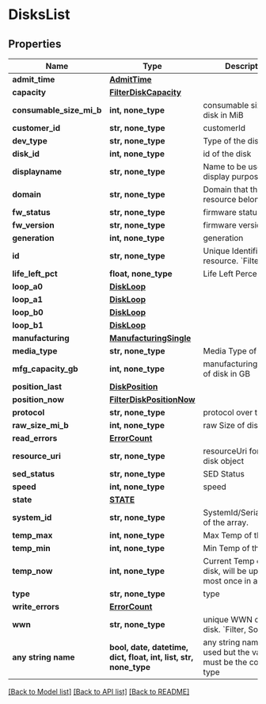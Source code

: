 # DisksList


## Properties
Name | Type | Description | Notes
------------ | ------------- | ------------- | -------------
**admit_time** | [**AdmitTime**](AdmitTime.md) |  | [optional] 
**capacity** | [**FilterDiskCapacity**](FilterDiskCapacity.md) |  | [optional] 
**consumable_size_mi_b** | **int, none_type** | consumable size of disk in MiB | [optional] 
**customer_id** | **str, none_type** | customerId | [optional] 
**dev_type** | **str, none_type** | Type of the disk. | [optional] 
**disk_id** | **int, none_type** | id of the disk | [optional] 
**displayname** | **str, none_type** | Name to be used for display purposes | [optional] 
**domain** | **str, none_type** | Domain that the resource belongs to | [optional] 
**fw_status** | **str, none_type** | firmware status | [optional] 
**fw_version** | **str, none_type** | firmware version | [optional] 
**generation** | **int, none_type** | generation | [optional] 
**id** | **str, none_type** | Unique Identifier of the resource. &#x60;Filter&#x60; | [optional] 
**life_left_pct** | **float, none_type** | Life Left Percentage | [optional] 
**loop_a0** | [**DiskLoop**](DiskLoop.md) |  | [optional] 
**loop_a1** | [**DiskLoop**](DiskLoop.md) |  | [optional] 
**loop_b0** | [**DiskLoop**](DiskLoop.md) |  | [optional] 
**loop_b1** | [**DiskLoop**](DiskLoop.md) |  | [optional] 
**manufacturing** | [**ManufacturingSingle**](ManufacturingSingle.md) |  | [optional] 
**media_type** | **str, none_type** | Media Type of the disk | [optional] 
**mfg_capacity_gb** | **int, none_type** | manufacturing capacity of disk in GB | [optional] 
**position_last** | [**DiskPosition**](DiskPosition.md) |  | [optional] 
**position_now** | [**FilterDiskPositionNow**](FilterDiskPositionNow.md) |  | [optional] 
**protocol** | **str, none_type** | protocol over the disk | [optional] 
**raw_size_mi_b** | **int, none_type** | raw Size of disk in GB | [optional] 
**read_errors** | [**ErrorCount**](ErrorCount.md) |  | [optional] 
**resource_uri** | **str, none_type** | resourceUri for detailed disk object | [optional] 
**sed_status** | **str, none_type** | SED Status | [optional] 
**speed** | **int, none_type** | speed | [optional] 
**state** | [**STATE**](STATE.md) |  | [optional] 
**system_id** | **str, none_type** | SystemId/SerialNumber of the array. | [optional] 
**temp_max** | **int, none_type** | Max Temp of the disk | [optional] 
**temp_min** | **int, none_type** | Min Temp of the disk | [optional] 
**temp_now** | **int, none_type** | Current Temp of the disk, will be updated at most once in an hour | [optional] 
**type** | **str, none_type** | type | [optional] 
**write_errors** | [**ErrorCount**](ErrorCount.md) |  | [optional] 
**wwn** | **str, none_type** | unique WWN of the disk. &#x60;Filter, Sort&#x60; | [optional] 
**any string name** | **bool, date, datetime, dict, float, int, list, str, none_type** | any string name can be used but the value must be the correct type | [optional]

[[Back to Model list]](../README.md#documentation-for-models) [[Back to API list]](../README.md#documentation-for-api-endpoints) [[Back to README]](../README.md)


